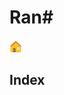 # Ran#
[<img src="../../media/emojis/casa.svg" width="20" alt="home" title="Home">](../../README.md)

## Index
